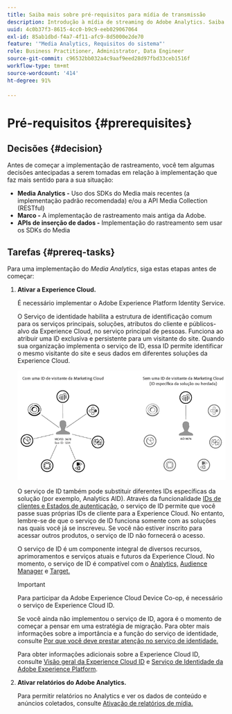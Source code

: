 ```yaml
---
title: Saiba mais sobre pré-requisitos para mídia de transmissão
description: Introdução à mídia de streaming do Adobe Analytics. Saiba o que é necessário implementar o Adobe Analytics para mídia de transmissão.
uuid: 4c0b37f3-8615-4cc0-b9c9-eeb029067064
exl-id: 85ab1dbd-f4a7-4f11-afc9-8d5000e2de70
feature: '"Media Analytics, Requisitos do sistema"'
role: Business Practitioner, Administrator, Data Engineer
source-git-commit: c96532bb032a4c9aaf9eed28d97fbd33ceb1516f
workflow-type: tm+mt
source-wordcount: '414'
ht-degree: 91%

---
```


# Pré-requisitos {#prerequisites}

## Decisões {#decision}

Antes de começar a implementação de rastreamento, você tem algumas decisões antecipadas a serem tomadas em relação à implementação que faz mais sentido para a sua situação:

* **Media Analytics -** Uso dos SDKs do Media mais recentes (a implementação padrão recomendada) e/ou a API Media Collection (RESTful)
* **Marco -** A implementação de rastreamento mais antiga da Adobe.
* **APIs de inserção de dados -** Implementação do rastreamento sem usar os SDKs do Media

## Tarefas {#prereq-tasks}

Para uma implementação do *Media Analytics*, siga estas etapas antes de começar:

1. **Ativar a Experience Cloud.**

   É necessário implementar o Adobe Experience Platform Identity Service.

   O Serviço de identidade habilita a estrutura de identificação comum para os serviços principais, soluções, atributos do cliente e públicos-alvo da Experience Cloud, no serviço principal de pessoas. Funciona ao atribuir uma ID exclusiva e persistente para um visitante do site. Quando sua organização implementa o serviço de ID, essa ID permite identificar o mesmo visitante do site e seus dados em diferentes soluções da Experience Cloud.

   ![](assets/mc_id_service_graphic.png)

   O serviço de ID também pode substituir diferentes IDs específicas da solução (por exemplo, Analytics AID). Através da funcionalidade [IDs de clientes e Estados de autenticação](https://experienceleague.adobe.com/docs/id-service/using/reference/authenticated-state.html?lang=pt-BR), o serviço de ID permite que você passe suas próprias IDs de cliente para a Experience Cloud. No entanto, lembre-se de que o serviço de ID funciona somente com as soluções nas quais você já se inscreveu. Se você não estiver inscrito para acessar outros produtos, o serviço de ID não fornecerá o acesso.

   O serviço de ID é um componente integral de diversos recursos, aprimoramentos e serviços atuais e futuros da Experience Cloud. No momento, o serviço de ID é compatível com o [Analytics,](https://www.adobe.com/br/marketing-cloud/web-analytics.html) [Audience Manager](https://www.adobe.com/br/marketing-cloud/data-management-platform.html) e [Target.](https://www.adobe.com/br/marketing-cloud/testing-targeting.html)

   >[!IMPORTANT]
   >
   >Para participar da Adobe Experience Cloud Device Co-op, é necessário o serviço de Experience Cloud ID.

   Se você ainda não implementou o serviço de ID, agora é o momento de começar a pensar em uma estratégia de migração. Para obter mais informações sobre a importância e a função do serviço de identidade, consulte [Por que você deve prestar atenção no serviço de identidade.](https://theblog.adobe.com/why-new-adobe-marketing-cloud-id-service-should-be-on-your-radar/)

   Para obter informações adicionais sobre a Experience Cloud ID, consulte [Visão geral da Experience Cloud ID](https://experienceleague.adobe.com/docs/id-service/using/intro/overview.html?lang=pt-BR) e [Serviço de Identidade da Adobe Experience Platform](https://experienceleague.adobe.com/docs/id-service/using/home.html).

1. **Ativar relatórios do Adobe Analytics.**

   Para permitir relatórios no Analytics e ver os dados de conteúdo e anúncios coletados, consulte [Ativação de relatórios de mídia.](/help/media-reports/media-reports-enable.md)
